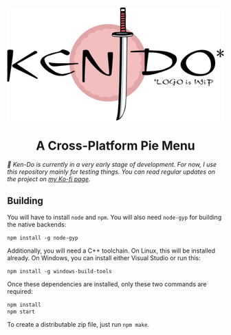 <!--
SPDX-FileCopyrightText: Simon Schneegans <code@simonschneegans.de>
SPDX-License-Identifier: CC-BY-4.0
-->

<p align="center">
  <a href="https://www.youtube.com/watch?v=ZHMboQq8Z5c"><img src ="docs/img/logo-big.png" /></a>
</p>

<h1 align="center">A Cross-Platform Pie Menu</h1>

_:construction: Ken-Do is currently in a very early stage of development. For now, I use this repository mainly for testing things. You can read regular updates on the project on [my Ko-fi page](https://ko-fi.com/schneegans)._

## Building

You will have to install `node` and `npm`.
You will also need `node-gyp` for building the native backends:

```
npm install -g node-gyp
```

Additionally, you will need a C++ toolchain.
On Linux, this will be installed already.
On Windows, you can install either Visual Studio or run this:


```
npm install -g windows-build-tools
```

Once these dependencies are installed, only these two commands are required:

```
npm install
npm start
```

To create a distributable zip file, just run `npm make`.